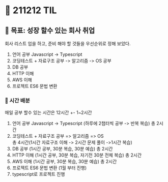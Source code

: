 # :rocket: 211212 TIL

## :seedling: 목표: 성장 할수 있는 회사 취업
회사 리스트 업을 하고, 
준비 해야 할 것들을 우선순위로 정해 보았다.

1. 언어 공부 Javascript -> Typescript
2. 코딩테스트 + 자료구조 공부 -> 알고리즘 -> OS 공부
3. DB 공부
4. HTTP 이해
5. AWS 이해
6. 프로젝트 ES6 문법 변환

### :speech_balloon: 시간 배분
매일 공부 할수 있는 시간은 12시간 +- 1~2시간 


1. 언어 공부 Javascript -> Typescript (하루에 2챕터씩 공부 -> 반복 복습) 총 2시간
2. 코딩테스트 + 자료구조 공부 => 알고리즘 => OS  
총 4시간(1시간 자료구조 이해 -> 2시간 문제 풀이 ->1시간 복습) 
3. DB 공부 (1시간 공부, 30분 복습, 30분 예습) 총 2시간
4. HTTP 이해 (1시간 공부, 30분 복습, 자기전 30분 전체 복습) 총 2시간 
5. AWS 이해 (1시간 공부, 30분 복습, 30분 예습) 총 2시간
6. 프로젝트 ES6 문법 변환 (1월 부터 진행)
7. typescript로 프로젝트 진행 
